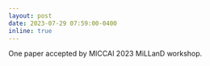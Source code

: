 ```yaml
---
layout: post
date: 2023-07-29 07:59:00-0400
inline: true
---
```


One paper accepted by MICCAI 2023 MiLLanD workshop.
